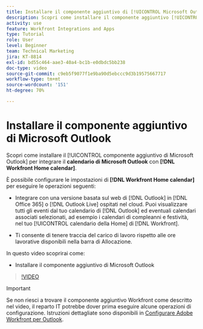 ```yaml
---
title: Installare il componente aggiuntivo di [!UICONTROL Microsoft Outlook]
description: Scopri come installare il componente aggiuntivo [!UICONTROL Microsoft Outlook] per integrare il calendario di Microsoft Outlook con il calendario della Workfront Home.
activity: use
feature: Workfront Integrations and Apps
type: Tutorial
role: User
level: Beginner
team: Technical Marketing
jira: KT-8814
exl-id: bd55c464-aae3-40a4-bc1b-e0dbdc5bb238
doc-type: video
source-git-commit: c9eb5f9077f1e9ba90d5ebccc9d3b19575667717
workflow-type: tm+mt
source-wordcount: '151'
ht-degree: 70%

---
```


# Installare il componente aggiuntivo di Microsoft Outlook

Scopri come installare il [!UICONTROL componente aggiuntivo di Microsoft Outlook] per integrare il **calendario di Microsoft Outlook** con **[!DNL Workfront Home calendar]**.

È possibile configurare le impostazioni di **[!DNL Workfront Home calendar]** per eseguire le operazioni seguenti:

* Integrare con una versione basata sul web di [!DNL Outlook] in [!DNL Office 365] o [!DNL Outlook Live] ospitati nel cloud. Puoi visualizzare tutti gli eventi dal tuo calendario di [!DNL Outlook] ed eventuali calendari associati selezionati, ad esempio i calendari di compleanni e festività, nel tuo [!UICONTROL calendario della Home] di [!DNL Workfront].

* Ti consente di tenere traccia del carico di lavoro rispetto alle ore lavorative disponibili nella barra di Allocazione.


In questo video scoprirai come:

* Installare il componente aggiuntivo di Microsoft Outlook

>[!VIDEO](https://video.tv.adobe.com/v/3421308/?quality=12&learn=on&enablevpops&captions=ita)

>[!IMPORTANT]
>
>Se non riesci a trovare il componente aggiuntivo Workfront come descritto nel video, il reparto IT potrebbe dover prima eseguire alcune operazioni di configurazione. Istruzioni dettagliate sono disponibili in [Configurare Adobe Workfront per Outlook](https://experienceleague.adobe.com/docs/workfront/using/adobe-workfront-integrations/workfront-for-outlook/set-up-workfront-for-outlook.html?lang=it).

